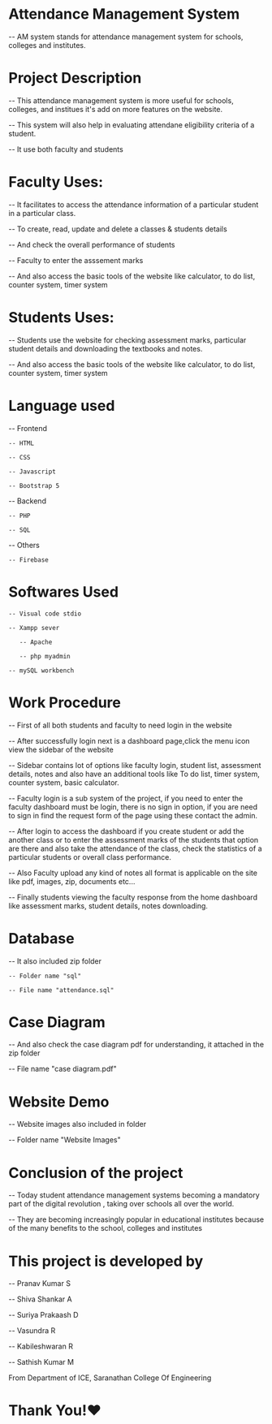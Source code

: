 # Attendance Management System 

-- AM system stands for attendance management system for schools, colleges and institutes.


# Project Description

-- This attendance management system is more useful for schools, colleges, and institues it's add on more features on the website.

-- This system will also help in evaluating attendane eligibility criteria of a student.

-- It use both faculty and students

  # Faculty Uses:

  -- It facilitates to access the attendance information of a particular student in a particular class.
  
  -- To create, read, update and delete a classes & students details

  -- And check the overall performance of students

  -- Faculty to enter the asssement marks 

  -- And also access the basic tools of the website like calculator, to do list, counter system, timer system
                
  # Students Uses:

   -- Students use the website for checking assessment marks, particular student details and downloading the textbooks and notes.

   -- And also access the basic tools of the website like calculator, to do list, counter system, timer system


# Language used

-- Frontend

    -- HTML

    -- CSS

    -- Javascript

    -- Bootstrap 5
      
-- Backend

    -- PHP

    -- SQL

-- Others

    -- Firebase
 
 
# Softwares Used

    -- Visual code stdio
              
    -- Xampp sever

       -- Apache

       -- php myadmin
              
    -- mySQL workbench


# Work Procedure

-- First of all both students and faculty to need login in the website

-- After successfully login next is a dashboard page,click the menu icon view the sidebar of the website

-- Sidebar contains lot of options like faculty login, student list, assessment details, notes and also have an additional tools like To do list, timer system, counter system,
basic calculator.

-- Faculty login is a sub system of the project, if you need to enter the faculty dashboard must be login, there is no sign in option, if you are need to sign in
find the request form of the page using these contact the admin.
           
-- After login to access the dashboard if you create student or add the another class or to enter the assessment marks of the students that option are there and also   take the attendance of the class, check the statistics of a particular students or overall class performance.
        
-- Also Faculty upload any kind of notes all format is applicable on the site like pdf, images, zip, documents etc...
 
 -- Finally students viewing the faculty response from the home dashboard like assessment marks, student details, notes downloading.
 
 # Database

-- It also included zip folder

    -- Folder name "sql"
      
    -- File name "attendance.sql"

# Case Diagram

-- And also check the case diagram pdf for understanding, it attached in the zip folder

   -- File name "case diagram.pdf"

# Website Demo

-- Website images also included in folder

   -- Folder name "Website Images"
 
   
# Conclusion of the project

-- Today student attendance management systems becoming a mandatory part of the digital revolution , taking over schools all over the world.

-- They are becoming increasingly popular in educational institutes because of the many benefits to the school, colleges and institutes

# This project is developed by

   -- Pranav Kumar S 

   -- Shiva Shankar A

   -- Suriya Prakaash D

   -- Vasundra R

   -- Kabileshwaran R

   -- Sathish Kumar M

   From Department of ICE,
   Saranathan College Of Engineering 

   # Thank You!❤              
         
        
   


     

